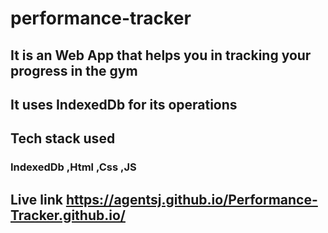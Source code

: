 # performance-tracker
## It is an Web App that helps you in tracking your progress in the gym 
## It uses IndexedDb for its operations

## Tech stack used
### IndexedDb ,Html ,Css ,JS
## Live link https://agentsj.github.io/Performance-Tracker.github.io/
